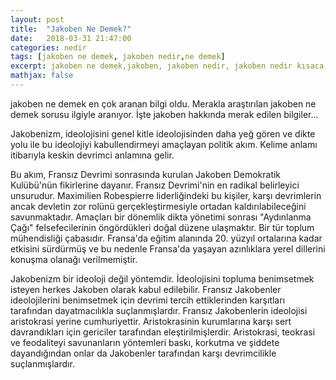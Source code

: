 ```yaml
---
layout: post
title:  "Jakoben Ne Demek?"
date:   2018-03-31 21:47:00
categories: nedir
tags: [jakoben ne demek, jakoben nedir,ne demek]
excerpt: jakoben ne demek,jakoben, jakoben nedir, jakoben nedir kısaca, jakoben ne demek kısaca, jakoben anlamı nedir, ne demek, tayyip erdoğan
mathjax: false
---
```


jakoben ne demek en çok aranan bilgi oldu. Merakla araştırılan jakoben ne demek sorusu ilgiyle aranıyor. İşte jakoben hakkında merak edilen bilgiler...

Jakobenizm, ideolojisini genel kitle ideolojisinden daha yeğ gören ve dikte yolu ile bu ideolojiyi kabullendirmeyi amaçlayan politik akım. Kelime anlamı itibarıyla keskin devrimci anlamına gelir.

Bu akım, Fransız Devrimi sonrasında kurulan Jakoben Demokratik Kulübü'nün fikirlerine dayanır. Fransız Devrimi'nin en radikal belirleyici unsurudur. Maximilien Robespierre liderliğindeki bu kişiler, karşı devrimlerin ancak devletin zor rolünü gerçekleştirmesiyle ortadan kaldırılabileceğini savunmaktadır. Amaçları bir dönemlik dikta yönetimi sonrası "Aydınlanma Çağı" felsefecilerinin öngördükleri doğal düzene ulaşmaktır. Bir tür toplum mühendisliği çabasıdır. Fransa'da eğitim alanında 20. yüzyıl ortalarına kadar etkisini sürdürmüş ve bu nedenle Fransa'da yaşayan azınlıklara yerel dillerini konuşma olanağı verilmemiştir.

Jakobenizm bir ideoloji değil yöntemdir. İdeolojisini topluma benimsetmek isteyen herkes Jakoben olarak kabul edilebilir. Fransız Jakobenler ideolojilerini benimsetmek için devrimi tercih ettiklerinden karşıtları tarafından dayatmacılıkla suçlanmışlardır. Fransız Jakobenlerin ideolojisi aristokrasi yerine cumhuriyettir. Aristokrasinin kurumlarına karşı sert davrandıkları için gericiler tarafından eleştirilmişlerdir. Aristokrasi, teokrasi ve feodaliteyi savunanların yöntemleri baskı, korkutma ve şiddete dayandığından onlar da Jakobenler tarafından karşı devrimcilikle suçlanmışlardır.